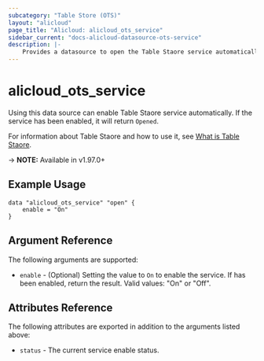 ```yaml
---
subcategory: "Table Store (OTS)"
layout: "alicloud"
page_title: "Alicloud: alicloud_ots_service"
sidebar_current: "docs-alicloud-datasource-ots-service"
description: |-
    Provides a datasource to open the Table Staore service automatically.
---
```


# alicloud\_ots\_service

Using this data source can enable Table Staore service automatically. If the service has been enabled, it will return `Opened`.

For information about Table Staore and how to use it, see [What is Table Staore](https://www.alibabacloud.com/help/product/27278.htm).

-> **NOTE:** Available in v1.97.0+

## Example Usage

```
data "alicloud_ots_service" "open" {
	enable = "On"
}
```

## Argument Reference

The following arguments are supported:

* `enable` - (Optional) Setting the value to `On` to enable the service. If has been enabled, return the result. Valid values: "On" or "Off".

## Attributes Reference

The following attributes are exported in addition to the arguments listed above:

* `status` - The current service enable status. 